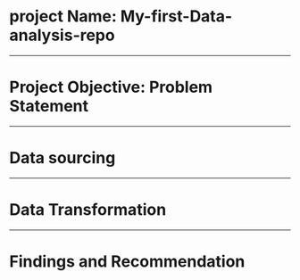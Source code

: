 # project Name: My-first-Data-analysis-repo

---
# Project Objective: Problem Statement


-----
# Data sourcing 


-------
# Data Transformation


-----
# Findings and Recommendation
